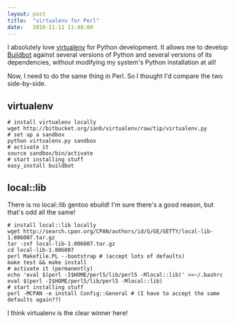 ```yaml
---
layout: post
title:  "virtualenv for Perl"
date:   2010-11-11 11:48:00
---
```



I absolutely love [virtualenv](http://pypi.python.org/pypi/virtualenv) for Python development.  It allows me to develop [Buildbot](http://buildbot.net/)
 against several versions of Python and several versions of its
dependencies, without modifying my system's Python installation at all!

Now, I need to do the same thing in Perl.  So I thought I'd compare the two side-by-side.

## virtualenv

    # install virtualenv locally
    wget http://bitbucket.org/ianb/virtualenv/raw/tip/virtualenv.py
    # set up a sandbox
    python virtualenv.py sandbox
    # activate it
    source sandbox/bin/activate
    # start installing stuff
    easy_install buildbot

## local::lib

There is no local::lib gentoo ebuild!  I'm sure there's a good reason, but that's odd all the same!

    # install local::lib locally
    wget http://search.cpan.org/CPAN/authors/id/G/GE/GETTY/local-lib-1.006007.tar.gz
    tar -zxf local-lib-1.006007.tar.gz
    cd local-lib-1.006007
    perl Makefile.PL --bootstrap # (accept lots of defaults)
    make test && make install
    # activate it (permanently)
    echo 'eval $(perl -I$HOME/perl5/lib/perl5 -Mlocal::lib)' >>~/.bashrc
    eval $(perl -I$HOME/perl5/lib/perl5 -Mlocal::lib)
    # start installing stuff
    perl -MCPAN -e install Config::General # (I have to accept the same defaults again??)

I think virtualenv is the clear winner here!

